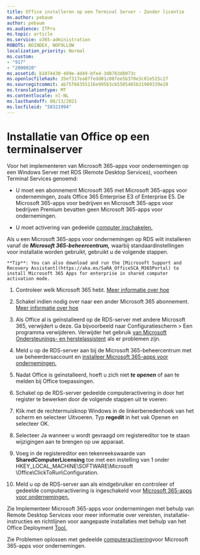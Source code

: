 ```yaml
---
title: Office installeren op een Terminal Server - Zonder licentie
ms.author: pebaum
author: pebaum
ms.audience: ITPro
ms.topic: article
ms.service: o365-administration
ROBOTS: NOINDEX, NOFOLLOW
localization_priority: Normal
ms.custom:
- "917"
- "2000020"
ms.assetid: b1074430-489e-4d49-bfe4-3d8783d8073c
ms.openlocfilehash: 35ef317ea87fedd01c08fee5b370e3c81e515c27
ms.sourcegitcommit: ab75f66355116e995b3cb5505465b31989339e28
ms.translationtype: MT
ms.contentlocale: nl-NL
ms.lasthandoff: 08/13/2021
ms.locfileid: "58321994"
---
```

# <a name="installing-office-on-a-terminal-server"></a>Installatie van Office op een terminalserver

Voor het implementeren van Microsoft 365-apps voor ondernemingen op een Windows Server met RDS (Remote Desktop Services), voorheen Terminal Services genoemd:
  
- U moet een abonnement Microsoft 365 met Microsoft 365-apps voor ondernemingen, zoals Office 365 Enterprise E3 of Enterprise E5. De Microsoft 365-apps voor bedrijven en Microsoft 365-apps voor bedrijven Premium bevatten geen Microsoft 365-apps voor ondernemingen.

- U moet activering van gedeelde [computer inschakelen.](https://docs.microsoft.com/DeployOffice/overview-shared-computer-activation)

Als u een Microsoft 365-apps voor ondernemingen op RDS wilt installeren vanaf de ***Microsoft 365-beheercentrum,*** waarbij standaardinstellingen voor installatie worden gebruikt, gebruikt u de volgende stappen.

    **Tip**: You can also download and run the [Microsoft Support and Recovery Assistant](https://aka.ms/SaRA_OfficeSCA_M365Portal) to install Microsoft 365 Apps for enterprise in shared computer activation mode.
  
1. Controleer welk Microsoft 365 hebt. [Meer informatie over hoe](https://docs.microsoft.com/microsoft-365/admin/admin-overview/what-subscription-do-i-have)

2. Schakel indien nodig over naar een ander Microsoft 365 abonnement. [Meer informatie over hoe](https://docs.microsoft.com/microsoft-365/commerce/subscriptions/switch-to-a-different-plan)

3. Als Office al is geïnstalleerd op de RDS-server met andere Microsoft 365, verwijdert u deze. Ga bijvoorbeeld naar Configuratiescherm \> Een programma verwijderen. Verwijder het gebruik [van Microsoft Ondersteunings- en herstelassistent](https://aka.ms/SARA-OfficeUninstall-Alchemy) als er problemen zijn.

4. Meld u op de RDS-server aan bij de Microsoft 365-beheercentrum met uw beheerdersaccount en [installeer Microsoft 365-apps voor ondernemingen.](https://portal.office.com/OLS/MySoftware.aspx)

5. Nadat Office is geïnstalleerd, hoeft u zich niet ***te openen*** of aan te melden bij Office toepassingen.

6. Schakel op de RDS-server gedeelde computeractivering in door het register te bewerken door de volgende stappen uit te voeren:

1. Klik met de rechtermuisknop Windows in de linkerbenedenhoek van het scherm en selecteer Uitvoeren. Typ **regedit** in het vak Openen en selecteer OK.

2. Selecteer Ja wanneer u wordt gevraagd om registereditor toe te staan wijzigingen aan te brengen op uw apparaat.

3. Voeg in de registereditor een tekenreekswaarde van **SharedComputerLicensing** toe met een instelling van 1 onder HKEY_LOCAL_MACHINE\SOFTWARE\Microsoft \Office\ClickToRun\Configuration.

7. Meld u op de  RDS-server aan als eindgebruiker en controleer of gedeelde computeractivering is ingeschakeld voor [Microsoft 365-apps voor ondernemingen.](https://docs.microsoft.com/DeployOffice/troubleshoot-shared-computer-activation#verify-that-activation-for-microsoft-365-apps-succeeded)

Zie Implementeer Microsoft 365-apps voor ondernemingen met behulp van Remote Desktop Services voor meer informatie over vereisten, installatie-instructies en richtlijnen voor aangepaste installaties met behulp van het Office Deployment [Tool.](https://docs.microsoft.com/DeployOffice/deploy-microsoft-365-apps-remote-desktop-services)
  
Zie Problemen oplossen met gedeelde [computeractivering](https://docs.microsoft.com/DeployOffice/troubleshoot-shared-computer-activation)voor Microsoft 365-apps voor ondernemingen.
  